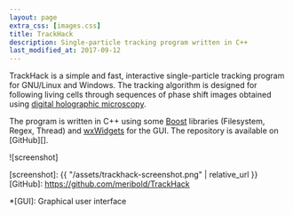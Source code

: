 ```yaml
---
layout: page
extra_css: [images.css]
title: TrackHack
description: Single-particle tracking program written in C++
last_modified_at: 2017-09-12
---
```


TrackHack is a simple and fast, interactive single-particle tracking program for GNU/Linux
and Windows.  The tracking algorithm is designed for following living cells
through sequences of phase shift images obtained using [digital holographic
microscopy][dhm].

The program is written in C++ using some [Boost][] libraries (Filesystem, Regex, Thread)
and [wxWidgets][] for the GUI.  The repository is available on [GitHub][].

![screenshot]

[dhm]: https://en.wikipedia.org/wiki/Digital_holographic_microscopy
[Boost]: https://en.wikipedia.org/wiki/Boost_(C%2B%2B_libraries)
[wxWidgets]: https://en.wikipedia.org/wiki/WxWidgets
[screenshot]: {{ "/assets/trackhack-screenshot.png" | relative_url }}
[GitHub]: https://github.com/meribold/TrackHack

*[GUI]: Graphical user interface

<!-- vim: set tw=90 sts=-1 sw=4 et spell: -->
